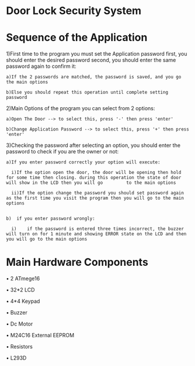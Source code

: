 # Door Lock Security System

# Sequence of the Application
1)First time to the program you must set the Application password first, you should enter the desired password second, you should enter the same password again to confirm it:

    a)If the 2 passwords are matched, the password is saved, and you go the main options

    b)Else you should repeat this operation until complete setting password


2)Main Options of the program you can select from 2 options:

    a)Open The Door --> to select this, press '-' then press 'enter'

    b)Change Application Password --> to select this, press '+' then press 'enter'


3)Checking the password after selecting an option, you should enter the password to check if you are the owner or not:

    a)If you enter password correctly your option will execute:

      i)If the option open the door, the door will be opening then hold for some time then closing. during this operation the state of door will show in the LCD then you will go         to the main options

      ii)If the option change the password you should set password again as the first time you visit the program then you will go to the main options


    b)	if you enter password wrongly:

      i)	if the password is entered three times incorrect, the buzzer will turn on for 1 minute and showing ERROR state on the LCD and then you will go to the main options




# Main Hardware Components
•	2 ATmege16

•	32*2 LCD

•	4*4 Keypad

•	Buzzer

•	Dc Motor

•	M24C16 External EEPROM

•	Resistors

•	L293D


